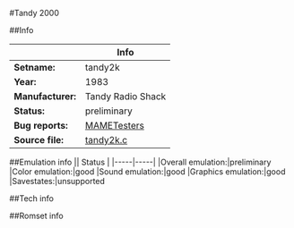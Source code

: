 #Tandy 2000

##Info

||Info|
|-----|-----|
|**Setname:**|tandy2k
|**Year:**|1983
|**Manufacturer:**|Tandy Radio Shack
|**Status:**|preliminary
|**Bug reports:**|[MAMETesters](http://mametesters.org/view_all_set.php?type=1&temporary=y&search=tandy2k.c)
|**Source file:**|[tandy2k.c](https://github.com/mamedev/mame/blob/master/src/mess/drivers/tandy2k.c)

##Emulation info
|| Status |
|-----|-----|
|Overall emulation:|preliminary
|Color emulation:|good
|Sound emulation:|good
|Graphics emulation:|good
|Savestates:|unsupported

##Tech info

##Romset info

<!--- START OF EDITED COMMENT DO NOT TOUCH TEXT ABOVE-->
